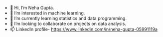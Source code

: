 - 👋 Hi, I’m Neha Gupta.
- 👀 I’m interested in machine learning.
- 🌱 I’m currently learning statistics and data programming. 
- 💞️ I’m looking to collaborate on projects on data analysis.
- 📫 LinkedIn profile- https://www.linkedin.com/in/neha-gupta-05991119a

<!---
nehag312/nehag312 is a ✨ special ✨ repository because its `README.md` (this file) appears on your GitHub profile.
You can click the Preview link to take a look at your changes.
--->

